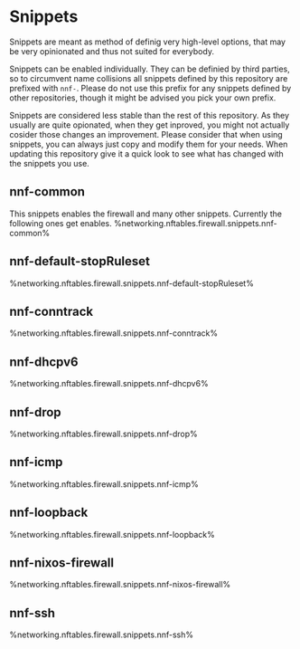 # Snippets

Snippets are meant as method of definig very high-level options, that may be very opinionated and thus not suited for everybody.

Snippets can be enabled individually. They can be definied by third parties, so to circumvent name collisions all snippets defined by this repository are prefixed with `nnf-`. Please do not use this prefix for any snippets defined by other repositories, though it might be advised you pick your own prefix.

Snippets are considered less stable than the rest of this repository. As they usually are quite opionated, when they get inproved, you might not actually cosider those changes an improvement. Please consider that when using snippets, you can always just copy and modify them for your needs. When updating this repository give it a quick look to see what has changed with the snippets you use.

## nnf-common
This snippets enables the firewall and many other snippets. Currently the following ones get enables.
%networking.nftables.firewall.snippets.nnf-common%

## nnf-default-stopRuleset
%networking.nftables.firewall.snippets.nnf-default-stopRuleset%

## nnf-conntrack
%networking.nftables.firewall.snippets.nnf-conntrack%

## nnf-dhcpv6
%networking.nftables.firewall.snippets.nnf-dhcpv6%

## nnf-drop
%networking.nftables.firewall.snippets.nnf-drop%

## nnf-icmp
%networking.nftables.firewall.snippets.nnf-icmp%

## nnf-loopback
%networking.nftables.firewall.snippets.nnf-loopback%

## nnf-nixos-firewall
%networking.nftables.firewall.snippets.nnf-nixos-firewall%

## nnf-ssh
%networking.nftables.firewall.snippets.nnf-ssh%
